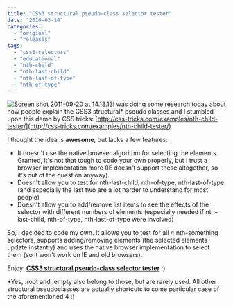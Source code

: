 ```yaml
---
title: "CSS3 structural pseudo-class selector tester"
date: "2010-03-14"
categories: 
  - "original"
  - "releases"
tags: 
  - "css3-selectors"
  - "educational"
  - "nth-child"
  - "nth-last-child"
  - "nth-last-of-type"
  - "nth-of-type"
---
```


[![](http://lea.verou.me/wp-content/uploads/2010/03/Screen-shot-2011-09-20-at-14.13.13--300x187.png "Screen shot 2011-09-20 at 14.13.13")](http://lea.verou.me/wp-content/uploads/2010/03/Screen-shot-2011-09-20-at-14.13.13-.png)I was doing some research today about how people explain the CSS3 structural\* pseudo classes and I stumbled upon this demo by CSS tricks: [http://css-tricks.com/examples/nth-child-tester/](http://css-tricks.com/examples/nth-child-tester/)

I thought the idea is **awesome**, but lacks a few features:

- It doesn't use the native browser algorithm for selecting the elements. Granted, it's not that tough to code your own properly, but I trust a browser implementation more (IE doesn't support these altogether, so it's out of the question anyway).
- Doesn't allow you to test for nth-last-child, nth-of-type, nth-last-of-type (and especially the last two are a lot harder to understand for most people)
- Doesn't allow you to add/remove list items to see the effects of the selector with different numbers of elements (especially needed if nth-last-child, nth-of-type, nth-last-of-type were involved)

So, I decided to code my own. It allows you to test for all 4 nth-something selectors, supports adding/removing elements (the selected elements update instantly) and uses the native browser implementation to select them (so it won't work on IE and old browsers).

Enjoy: [**CSS3 structural pseudo-class selector tester**](http://lea.verou.me/demos/nth.html) :)

\*Yes, :root and :empty also belong to those, but are rarely used. All other structural pseudoclasses are actually shortcuts to some particular case of the aforementioned 4 :)
